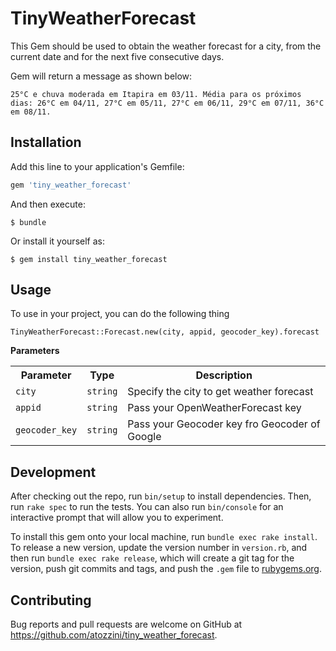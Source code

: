 # TinyWeatherForecast

This Gem should be used to obtain the weather forecast for a city, from the current date and for the next five consecutive days.

Gem will return a message as shown below:

`25°C e chuva moderada em Itapira em 03/11. Média para os próximos dias: 26°C em 04/11, 27°C em 05/11, 27°C em 06/11, 29°C em 07/11, 36°C em 08/11.`

## Installation

Add this line to your application's Gemfile:

```ruby
gem 'tiny_weather_forecast'
```

And then execute:

    $ bundle

Or install it yourself as:

    $ gem install tiny_weather_forecast

## Usage

To use in your project, you can do the following thing


`TinyWeatherForecast::Forecast.new(city, appid, geocoder_key).forecast`

**Parameters**

<table>
  <tr>
    <th>Parameter</th>
    <th>Type</th>
    <th>Description</th>
  </tr>
  <tr>
    <td><code>city</code></td>
    <td><code>string</code></td>
    <td>Specify the city to get weather forecast</td>
  </tr>
  <tr>
    <td><code>appid</code></td>
    <td><code>string</code></td>
    <td>Pass your OpenWeatherForecast key</td>
  </tr>
  <tr>
    <td><code>geocoder_key</code></td>
    <td><code>string</code></td>
    <td>Pass your Geocoder key fro Geocoder of Google</td>
  </tr>
</table>

## Development

After checking out the repo, run `bin/setup` to install dependencies. Then, run `rake spec` to run the tests. You can also run `bin/console` for an interactive prompt that will allow you to experiment.

To install this gem onto your local machine, run `bundle exec rake install`. To release a new version, update the version number in `version.rb`, and then run `bundle exec rake release`, which will create a git tag for the version, push git commits and tags, and push the `.gem` file to [rubygems.org](https://rubygems.org).

## Contributing

Bug reports and pull requests are welcome on GitHub at https://github.com/atozzini/tiny_weather_forecast.
